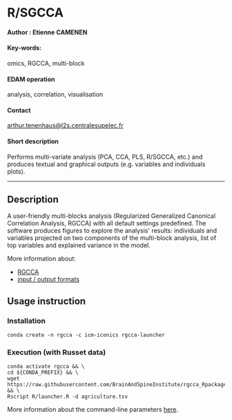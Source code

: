 # R/SGCCA 

#### Author : Etienne CAMENEN

#### Key-words: 
omics, RGCCA, multi-block

#### EDAM operation
analysis, correlation, visualisation

#### Contact
arthur.tenenhaus@l2s.centralesupelec.fr

#### Short description
Performs multi-variate analysis (PCA, CCA, PLS, R/SGCCA, etc.) and produces textual and graphical outputs (e.g. variables and individuals plots).

---

## Description
A user-friendly multi-blocks analysis (Regularized Generalized Canonical Correlation Analysis, RGCCA) with all default settings predefined. The software produces figures to explore the analysis' results: individuals and variables projected on two components of the multi-block analysis, list of top variables and explained variance in the model.
 
More information about:
- [RGCCA](https://cran.r-project.org/web/packages/RGCCA/vignettes/vignette_RGCCA.pdf)
- [input / output formats](https://github.com/BrainAndSpineInstitute/rgcca_Rpackage#input-files)


## Usage instruction

### Installation
```
conda create -n rgcca -c icm-iconics rgcca-launcher
```

### Execution (with Russet data)
```
conda activate rgcca && \
cd ${CONDA_PREFIX} && \
wget https://raw.githubusercontent.com/BrainAndSpineInstitute/rgcca_Rpackage/master/inst/extdata/agriculture.tsv && \
Rscript R/launcher.R -d agriculture.tsv
 ```
 
 More information about the command-line parameters [here](https://github.com/BrainAndSpineInstitute/rgcca_Rpackage#command-line).